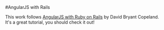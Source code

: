 #AngularJS with Rails

This work follows [AngularJS with Ruby on Rails](http://angular-rails.com) by David Bryant Copeland. It's a great tutorial, you should check it out!
